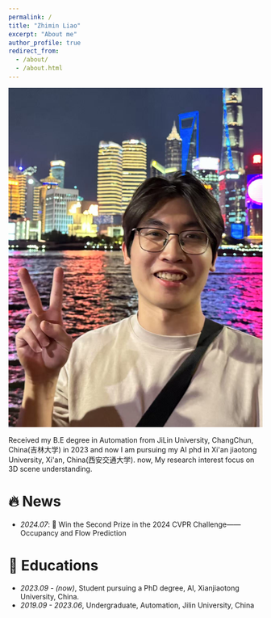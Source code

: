 ```yaml
---
permalink: /
title: "Zhimin Liao"
excerpt: "About me"
author_profile: true
redirect_from: 
  - /about/
  - /about.html
---
```

![img.png](img.png)

Received my B.E degree in Automation from JiLin University, ChangChun, China(吉林大学) in 2023 
and now I am pursuing my AI phd in Xi'an jiaotong University, Xi'an, China(西安交通大学).
now, My research interest focus on 3D scene understanding.


# 🔥 News

- *2024.07*: 🥈 Win the Second Prize in the 2024 CVPR Challenge——Occupancy and Flow Prediction


# 📖 Educations
- *2023.09 - (now)*, Student pursuing a PhD degree, AI, Xianjiaotong University, China. 
- *2019.09 - 2023.06*, Undergraduate, Automation, Jilin University, China